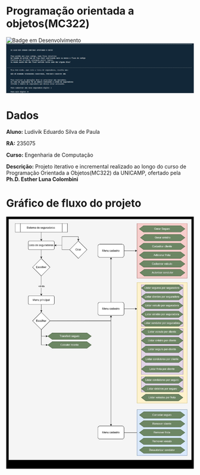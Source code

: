 # **Programação orientada a objetos(MC322)**
![Badge em Desenvolvimento](http://img.shields.io/static/v1?label=STATUS&message=EM%20DESENVOLVIMENTO&color=GREEN&style=for-the-badge)
![Flowchart](ProjetoMC322.png)

# Dados
**Aluno:**
Ludivik Eduardo Silva de Paula

**RA:**
235075

**Curso:**
Engenharia de Computação

**Descrição:**
Projeto iterativo e incremental realizado ao longo do curso de Programação Orientada a Objetos(MC322) da UNICAMP, ofertado pela **Ph.D. Esther Luna Colombini**

# Gráfico de fluxo do projeto
![Flowchart](FlowChartLab05.jpg)
